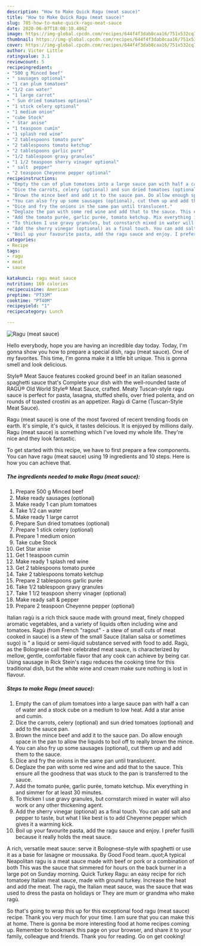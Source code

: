 ```yaml
---
description: "How to Make Quick Ragu (meat sauce)"
title: "How to Make Quick Ragu (meat sauce)"
slug: 705-how-to-make-quick-ragu-meat-sauce
date: 2020-06-07T18:08:10.406Z
image: https://img-global.cpcdn.com/recipes/644f4f3dab8caa16/751x532cq70/ragu-meat-sauce-recipe-main-photo.jpg
thumbnail: https://img-global.cpcdn.com/recipes/644f4f3dab8caa16/751x532cq70/ragu-meat-sauce-recipe-main-photo.jpg
cover: https://img-global.cpcdn.com/recipes/644f4f3dab8caa16/751x532cq70/ragu-meat-sauce-recipe-main-photo.jpg
author: Victor Little
ratingvalue: 3.1
reviewcount: 5
recipeingredient:
- "500 g Minced beef"
- " sausages optional"
- "1 can plum tomatoes"
- "1/2 can water"
- "1 large carrot"
- " Sun dried tomatoes optional"
- "1 stick celery optional"
- "1 medium onion"
- "cube Stock"
- " Star anise"
- "1 teaspoon cumin"
- "1 splash red wine"
- "2 tablespoons tomato pure"
- "2 tablespoons tomato ketchup"
- "2 tablespoons garlic pure"
- "1/2 tablespoon gravy granules"
- "1 1/2 teaspoon sherry vinager optional"
- " salt  pepper"
- "2 teaspoon Cheyenne pepper optional"
recipeinstructions:
- "Empty the can of plum tomatoes into a large sauce pan with half a can of water and a stock cube on a medium to low heat. Add a star anise and cumin."
- "Dice the carrots, celery (optional) and sun dried tomatoes (optional) and add to the sauce pan."
- "Brown the mince beef and add it to the sauce pan. Do allow enough space in the pan to allow the liquids to boil off to really brown the mince."
- "You can also fry up some sausages (optional), cut them up and add them to the sauce."
- "Dice and fry the onions in the same pan until translucent."
- "Deglaze the pan with some red wine and add that to the sauce. This ensure all the goodness that was stuck to the pan is transferred to the sauce."
- "Add the tomato purée, garlic purée, tomato ketchup. Mix everything in and simmer for at least 30 minutes."
- "To thicken I use gravy granules, but cornstarch mixed in water will also work or any other thickening agent."
- "Add the sherry vinegar (optional) as a final touch. You can add salt and pepper to taste, but what I like best is to add Cheyenne pepper which gives it a warming kick."
- "Boil up your favourite pasta, add the ragu sauce and enjoy. I prefer fusilli because it really holds the meat sauce."
categories:
- Recipe
tags:
- ragu
- meat
- sauce

katakunci: ragu meat sauce 
nutrition: 169 calories
recipecuisine: American
preptime: "PT33M"
cooktime: "PT40M"
recipeyield: "1"
recipecategory: Lunch

---
```



![Ragu (meat sauce)](https://img-global.cpcdn.com/recipes/644f4f3dab8caa16/751x532cq70/ragu-meat-sauce-recipe-main-photo.jpg)

Hello everybody, hope you are having an incredible day today. Today, I'm gonna show you how to prepare a special dish, ragu (meat sauce). One of my favorites. This time, I'm gonna make it a little bit unique. This is gonna smell and look delicious.

Style® Meat Sauce features cooked ground beef in an italian seasoned spaghetti sauce that&#39;s Complete your dish with the well-rounded taste of RAGÚ® Old World Style® Meat Sauce, crafted. Meaty Tuscan-style ragu sauce is perfect for pasta, lasagna, stuffed shells, over fried polenta, and on rounds of toasted crostini as an appetizer. Ragù di Carne (Tuscan-Style Meat Sauce).

Ragu (meat sauce) is one of the most favored of recent trending foods on earth. It's simple, it's quick, it tastes delicious. It is enjoyed by millions daily. Ragu (meat sauce) is something which I've loved my whole life. They're nice and they look fantastic.


To get started with this recipe, we have to first prepare a few components. You can have ragu (meat sauce) using 19 ingredients and 10 steps. Here is how you can achieve that.

<!--inarticleads1-->

##### The ingredients needed to make Ragu (meat sauce):

1. Prepare 500 g Minced beef
1. Make ready  sausages (optional)
1. Make ready 1 can plum tomatoes
1. Take 1/2 can water
1. Make ready 1 large carrot
1. Prepare  Sun dried tomatoes (optional)
1. Prepare 1 stick celery (optional)
1. Prepare 1 medium onion
1. Take cube Stock
1. Get  Star anise
1. Get 1 teaspoon cumin
1. Make ready 1 splash red wine
1. Get 2 tablespoons tomato purée
1. Take 2 tablespoons tomato ketchup
1. Prepare 2 tablespoons garlic purée
1. Take 1/2 tablespoon gravy granules
1. Take 1 1/2 teaspoon sherry vinager (optional)
1. Make ready  salt &amp; pepper
1. Prepare 2 teaspoon Cheyenne pepper (optional)


Italian ragù is a rich thick sauce made with ground meat, finely chopped aromatic vegetables, and a variety of liquids often including wine and tomatoes. Ragù (from French &#34;ragout&#34; - a stew of small cuts of meat cooked in sauce) is a stew of the small Sauce (italian salsa or sometimes sugo) is &#34; a liquid or semi-liquid substance served with food to add. Ragù, as the Bolognese call their celebrated meat sauce, is characterized by mellow, gentle, comfortable flavor that any cook can achieve by being car. Using sausage in Rick Stein&#39;s ragu reduces the cooking time for this traditional dish, but the white wine and cream make sure nothing is lost in flavour. 

<!--inarticleads2-->

##### Steps to make Ragu (meat sauce):

1. Empty the can of plum tomatoes into a large sauce pan with half a can of water and a stock cube on a medium to low heat. Add a star anise and cumin.
1. Dice the carrots, celery (optional) and sun dried tomatoes (optional) and add to the sauce pan.
1. Brown the mince beef and add it to the sauce pan. Do allow enough space in the pan to allow the liquids to boil off to really brown the mince.
1. You can also fry up some sausages (optional), cut them up and add them to the sauce.
1. Dice and fry the onions in the same pan until translucent.
1. Deglaze the pan with some red wine and add that to the sauce. This ensure all the goodness that was stuck to the pan is transferred to the sauce.
1. Add the tomato purée, garlic purée, tomato ketchup. Mix everything in and simmer for at least 30 minutes.
1. To thicken I use gravy granules, but cornstarch mixed in water will also work or any other thickening agent.
1. Add the sherry vinegar (optional) as a final touch. You can add salt and pepper to taste, but what I like best is to add Cheyenne pepper which gives it a warming kick.
1. Boil up your favourite pasta, add the ragu sauce and enjoy. I prefer fusilli because it really holds the meat sauce.


A rich, versatile meat sauce: serve it Bolognese-style with spaghetti or use it as a base for lasagne or moussaka. By Good Food team..quot;A typical Neapolitan ragu is a meat sauce made with beef or pork or a combination of both This was the sauce that simmered for hours on the back burner in a large pot on Sunday morning. Quick Turkey Ragu: an easy recipe for rich tomatoey Italian meat sauce, made with ground turkey. Increase the heat and add the meat. The ragù, the Italian meat sauce, was the sauce that was used to dress the pasta on holidays or They are mum or grandma who make ragù. 

So that's going to wrap this up for this exceptional food ragu (meat sauce) recipe. Thank you very much for your time. I am sure that you can make this at home. There is gonna be more interesting food at home recipes coming up. Remember to bookmark this page on your browser, and share it to your family, colleague and friends. Thank you for reading. Go on get cooking!
